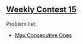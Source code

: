 <h2><a href="https://leetcode.com/contest/leetcode-weekly-contest-15/">Weekly Contest 15</a></h2>
<p>
Problem list:
<ul>
<li><a href="./max_consecutive_ones.md">Max Consecutive Ones</a></li>
</ul>
</p>